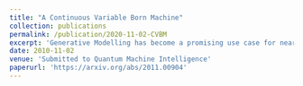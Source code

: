 ```yaml
---
title: "A Continuous Variable Born Machine"
collection: publications
permalink: /publication/2020-11-02-CVBM
excerpt: 'Generative Modelling has become a promising use case for near term quantum computers. In particular, due to the fundamentally probabilistic nature of quantum mechanics, quantum computers naturally model and learn probability distributions. The Born machine is an example of such a model. Here we present the Born machine within the framework of Continuous Variable Quantum Computing for the purpose of learning continuous probability distributions.'
date: 2010-11-02
venue: 'Submitted to Quantum Machine Intelligence'
paperurl: 'https://arxiv.org/abs/2011.00904'
---
```

